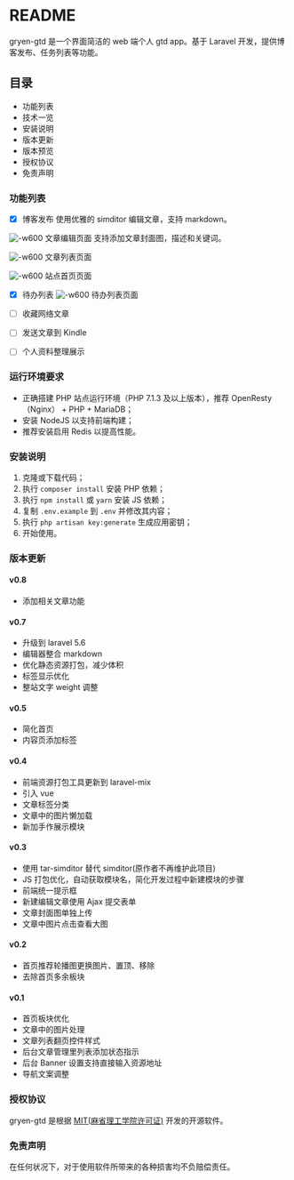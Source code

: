 # README

gryen-gtd 是一个界面简洁的 web 端个人 gtd app。基于 Laravel 开发，提供博客发布、任务列表等功能。

## 目录
* 功能列表
* 技术一览
* 安装说明
* 版本更新
* 版本预览
* 授权协议
* 免责声明

### 功能列表

* [x] 博客发布
    使用优雅的 simditor 编辑文章，支持 markdown。

![-w600](http://7xrgso.com1.z0.glb.clouddn.com/2018-04-25-15087530267780.jpg)
文章编辑页面
支持添加文章封面图，描述和关键词。

![-w600](http://7xrgso.com1.z0.glb.clouddn.com/2018-04-25-15087538382652.jpg)
文章列表页面

![-w600](http://7xrgso.com1.z0.glb.clouddn.com/2018-04-25-15087539469788.jpg)
站点首页页面

* [x] 待办列表
![-w600](http://7xrgso.com1.z0.glb.clouddn.com/2018-04-25-15087544092838.jpg)
待办列表页面

* [ ] 收藏网络文章
* [ ] 发送文章到 Kindle
* [ ] 个人资料整理展示

### 运行环境要求

* 正确搭建 PHP 站点运行环境（PHP 7.1.3 及以上版本），推荐 OpenResty（Nginx） + PHP + MariaDB；
* 安装 NodeJS 以支持前端构建；
* 推荐安装启用 Redis 以提高性能。

### 安装说明

1. 克隆或下载代码；
2. 执行 `composer install` 安装 PHP 依赖；
3. 执行 `npm install` 或 `yarn` 安装 JS 依赖；
4. 复制 `.env.example` 到 `.env` 并修改其内容；
5. 执行 `php artisan key:generate` 生成应用密钥；
6. 开始使用。

### 版本更新

#### v0.8

* 添加相关文章功能

#### v0.7

* 升级到 laravel 5.6
* 编辑器整合 markdown
* 优化静态资源打包，减少体积
* 标签显示优化
* 整站文字 weight 调整

#### v0.5

* 简化首页
* 内容页添加标签

#### v0.4

* 前端资源打包工具更新到 laravel-mix
* 引入 vue
* 文章标签分类
* 文章中的图片懒加载
* 新加手作展示模块

#### v0.3

* 使用 tar-simditor 替代 simditor(原作者不再维护此项目)
* JS 打包优化，自动获取模块名，简化开发过程中新建模块的步骤
* 前端统一提示框
* 新建编辑文章使用 Ajax 提交表单
* 文章封面图单独上传
* 文章中图片点击查看大图

#### v0.2

* 首页推荐轮播图更换图片、置顶、移除
* 去除首页多余板块

#### v0.1

* 首页板块优化
* 文章中的图片处理
* 文章列表翻页控件样式
* 后台文章管理里列表添加状态指示
* 后台 Banner 设置支持直接输入资源地址
* 导航文案调整

### 授权协议

gryen-gtd 是根据 [MIT(麻省理工学院许可证)](https://opensource.org/licenses/MIT) 开发的开源软件。

### 免责声明

在任何状况下，对于使用软件所带来的各种损害均不负赔偿责任。
